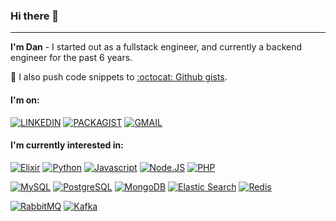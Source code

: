 ### Hi there 👋
---
**I'm Dan** - I started out as a fullstack engineer, and currently a backend engineer for the past 6 years. 

:mag_right: I also push code snippets to [:octocat: Github gists](https://gist.github.com/dmkit).

#### I'm on:

[![LINKEDIN]( https://img.shields.io/badge/LinkedIn-0077B5?style=for-the-badge&logo=linkedin&logoColor=white)](https://www.linkedin.com/in/danbangayan/)
[![PACKAGIST](https://img.shields.io/badge/Packagist-F28D1A?style=for-the-badge&logo=Packagist&logoColor=white)](https://packagist.org/users/dmkit/packages/)
[![GMAIL](https://img.shields.io/badge/Gmail-D14836?style=for-the-badge&logo=gmail&logoColor=white)](mailto:danny.bangayan@gmail.com)

#### I'm currently interested in:

[![Elixir](https://img.shields.io/badge/Elixir-4B275F?style=for-the-badge&logo=elixir&logoColor=white)](https://github.com/dmkit)
[![Python](https://img.shields.io/badge/Python-3776AB?style=for-the-badge&logo=python&logoColor=white)](https://github.com/dmkit)
[![Javascript](https://img.shields.io/badge/JavaScript-323330?style=for-the-badge&logo=javascript&logoColor=F7DF1E)](https://github.com/dmkit)
[![Node.JS](https://img.shields.io/badge/Node.js-339933?style=for-the-badge&logo=nodedotjs&logoColor=white)](https://github.com/dmkit)
[![PHP](https://img.shields.io/badge/PHP-777BB4?style=for-the-badge&logo=php&logoColor=white)](https://github.com/dmkit)

[![MySQL](https://img.shields.io/badge/MySQL-005C84?style=for-the-badge&logo=mysql&logoColor=white)](https://github.com/dmkit)
[![PostgreSQL](https://img.shields.io/badge/PostgreSQL-316192?style=for-the-badge&logo=postgresql&logoColor=white)](https://github.com/dmkit)
[![MongoDB](https://img.shields.io/badge/MongoDB-4EA94B?style=for-the-badge&logo=mongodb&logoColor=white)](https://github.com/dmkit)
[![Elastic Search](https://img.shields.io/badge/Elastic_Search-005571?style=for-the-badge&logo=elasticsearch&logoColor=white)](https://github.com/dmkit)
[![Redis](https://img.shields.io/badge/Redis-A41E11?style=for-the-badge&logo=redis&logoColor=white)](https://github.com/dmkit)

[![RabbitMQ](https://img.shields.io/badge/rabbitmq-%23FF6600.svg?&style=for-the-badge&logo=rabbitmq&logoColor=white)](https://github.com/dmkit)
[![Kafka](https://img.shields.io/badge/Apache_Kafka-231F20?style=for-the-badge&logo=apache-kafka&logoColor=white)](https://github.com/dmkit)
